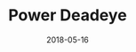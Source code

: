 ---
title: "Power Deadeye"
date: "2018-05-16"
group: "Good Builds"
role: "Damage"
profession: "Thief"
specialization: "Deadeye"
benchmark: { small: { dps: 31600, by: "Simba [SC]", youtube: "YKZKJAF0LiY" }}
released: false
---
